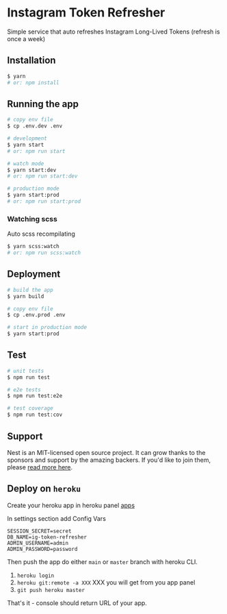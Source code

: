 # Instagram Token Refresher

Simple service that auto refreshes Instagram Long-Lived Tokens (refresh is once a week)

## Installation

```bash
$ yarn
# or: npm install
```

## Running the app

```bash
# copy env file
$ cp .env.dev .env

# development
$ yarn start
# or: npm run start

# watch mode
$ yarn start:dev
# or: npm run start:dev

# production mode
$ yarn start:prod
# or: npm run start:prod
```

### Watching scss

Auto scss recompilating

```bash
$ yarn scss:watch
# or: npm run scss:watch
```

## Deployment

```bash
# build the app
$ yarn build

# copy env file
$ cp .env.prod .env

# start in production mode
$ yarn start:prod
```

## Test

```bash
# unit tests
$ npm run test

# e2e tests
$ npm run test:e2e

# test coverage
$ npm run test:cov
```

## Support

Nest is an MIT-licensed open source project. It can grow thanks to the sponsors and support by the amazing backers. If you'd like to join them, please [read more here](https://docs.nestjs.com/support).

## Deploy on `heroku`

Create your heroku app in heroku panel [apps](https://dashboard.heroku.com/apps)

In settings section add Config Vars

```env
SESSION_SECRET=secret
DB_NAME=ig-token-refresher
ADMIN_USERNAME=admin
ADMIN_PASSWORD=password
```

Then push the app do either `main` or `master` branch with heroku CLI.

1. `heroku login`
2. `heroku git:remote -a XXX` XXX you will get from you app panel
3. `git push heroku master`

That's it - console should return URL of your app.
